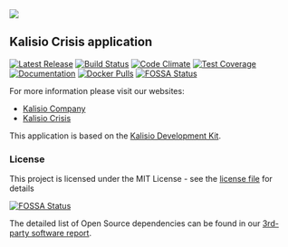 <img src="https://s3.eu-central-1.amazonaws.com/kalisioscope/crisis/crisis-logo-color-512x256.png">

## Kalisio Crisis application

[![Latest Release](https://img.shields.io/github/v/tag/kalisio/crisis?sort=semver&label=latest)](https://github.com/kalisio/crisis/releases)
[![Build Status](https://app.travis-ci.com/kalisio/crisis.svg?branch=master)](https://app.travis-ci.com/kalisio/crisis)
[![Code Climate](https://codeclimate.com/github/kalisio/crisis/badges/gpa.svg)](https://codeclimate.com/github/kalisio/crisis)
[![Test Coverage](https://codeclimate.com/github/kalisio/crisis/badges/coverage.svg)](https://codeclimate.com/github/kalisio/crisis/coverage)
[![Documentation](https://img.shields.io/badge/documentation-available-brightgreen.svg)](https://kalisio.github.io/crisis/)
[![Docker Pulls](https://img.shields.io/docker/pulls/kalisio/crisis.svg)](https://hub.docker.com/r/kalisio/crisis/)
[![FOSSA Status](https://app.fossa.io/api/projects/git%2Bgithub.com%2Fkalisio%2Fcrisis.svg?type=shield)](https://app.fossa.io/projects/git%2Bgithub.com%2Fkalisio%2Fcrisis?ref=badge_shield)

For more information please visit our websites:
* [Kalisio Company](https://kalisio.com/)
* [Kalisio Crisis](https://doc.planet.kalisio.com/)

This application is based on the [Kalisio Development Kit](https://kalisio.github.io/kdk/).

### License

This project is licensed under the MIT License - see the [license file](./LICENSE.md) for details

[![FOSSA Status](https://app.fossa.io/api/projects/git%2Bgithub.com%2Fkalisio%2Fcrisis.svg?type=large)](https://app.fossa.io/projects/git%2Bgithub.com%2Fkalisio%2Fcrisis?ref=badge_large)

The detailed list of Open Source dependencies can be found in our [3rd-party software report](https://app.fossa.com/reports/840a6f25-c0e0-4700-88a3-feeed19beaff).
